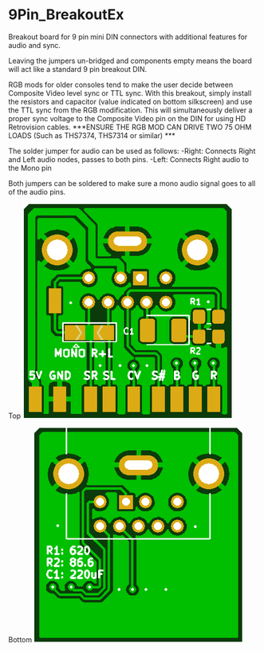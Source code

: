 # 9Pin_BreakoutEx
Breakout board for 9 pin mini DIN connectors with additional features for audio and sync.

Leaving the jumpers un-bridged and components empty means the board will act like a standard 9 pin breakout DIN.

RGB mods for older consoles tend to make the user decide between Composite Video level sync or TTL sync. With this breakout, simply install the resistors and capacitor (value indicated on bottom silkscreen) and use the TTL sync from the RGB modification. This will simultaneously deliver a proper sync voltage to the Composite Video pin on the DIN for using HD Retrovision cables. ***ENSURE THE RGB MOD CAN DRIVE TWO 75 OHM LOADS (Such as THS7374, THS7314 or similar) ***

The solder jumper for audio can be used as follows:
-Right: Connects Right and Left audio nodes, passes to both pins.
-Left: Connects Right audio to the Mono pin

Both jumpers can be soldered to make sure a mono audio signal goes to all of the audio pins.

Top
![Board Top](/images/top.png "Board Top")

Bottom
![Board Bottom](/images/bottom.png "Board Bottom")